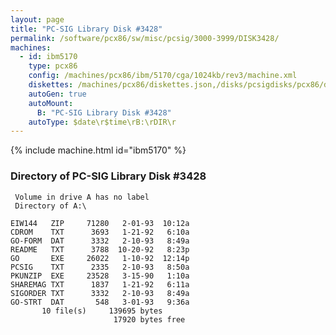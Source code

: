 ```yaml
---
layout: page
title: "PC-SIG Library Disk #3428"
permalink: /software/pcx86/sw/misc/pcsig/3000-3999/DISK3428/
machines:
  - id: ibm5170
    type: pcx86
    config: /machines/pcx86/ibm/5170/cga/1024kb/rev3/machine.xml
    diskettes: /machines/pcx86/diskettes.json,/disks/pcsigdisks/pcx86/diskettes.json
    autoGen: true
    autoMount:
      B: "PC-SIG Library Disk #3428"
    autoType: $date\r$time\rB:\rDIR\r
---
```


{% include machine.html id="ibm5170" %}

### Directory of PC-SIG Library Disk #3428

     Volume in drive A has no label
     Directory of A:\

    EIW144   ZIP     71280   2-01-93  10:12a
    CDROM    TXT      3693   1-21-92   6:10a
    GO-FORM  DAT      3332   2-10-93   8:49a
    README   TXT      3788  10-20-92   8:23p
    GO       EXE     26022   1-10-92  12:14p
    PCSIG    TXT      2335   2-10-93   8:50a
    PKUNZIP  EXE     23528   3-15-90   1:10a
    SHAREMAG TXT      1837   1-21-92   6:11a
    SIGORDER TXT      3332   2-10-93   8:49a
    GO-STRT  DAT       548   3-01-93   9:36a
           10 file(s)     139695 bytes
                           17920 bytes free
